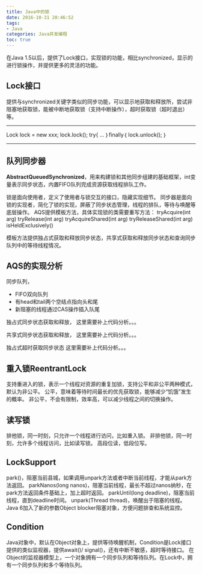 ```yaml
---
title: Java中的锁
date: 2016-10-31 20:46:52
tags:
- Java
categories: Java并发编程
toc: true
---
```


在Java 1.5以后，提供了Lock接口，实现锁的功能，相比synchronized，显示的进行锁操作，并提供更多的灵活的功能。

## Lock接口
提供与synchronized关键字类似的同步功能，可以显示地获取和释放所，尝试非阻塞地获取锁，能被中断地获取锁（支持中断操作），超时获取锁（超时退出）等。
***
Lock lock = new xxx;
lock.lock();
try{
 ...
｝finally｛
 lock.unlock();
｝
***

## 队列同步器
**AbstractQueuedSynchronized**，用来构建锁和其他同步组建的基础框架，int变量表示同步状态，内置FIFO队列完成资源获取线程排队工作。

锁是面向使用者，定义了使用者与锁交互的接口，隐藏实现细节。
同步器是面向锁的实现者，简化了锁的实现，屏蔽了同步状态管理，线程的排队，等待与唤醒等底层操作。
AQS提供模板方法，具体实现锁的类需要重写方法：
tryAcquire(int arg)
tryRelease(int arg)
tryAcquireShared(int arg)
tryReleaseShared(int arg)
isHeldExclusively()

模板方法提供独占式获取和释放同步状态，共享式获取和释放同步状态和查询同步队列中的等待线程情况。

## AQS的实现分析
同步队列，
- FIFO双向队列
- 有head和tail两个空结点指向头和尾
- 新阻塞的线程通过CAS操作插入队尾

独占式同步状态获取和释放，
这里需要补上代码分析。。。

共享式同步状态获取和释放，
这里需要补上代码分析。。。

独占式超时获取同步状态
这里需要补上代码分析。。。

## 重入锁ReentrantLock
支持重进入的锁，表示一个线程对资源的重复加锁，支持公平和非公平两种模式，默认为非公平。
公平，意味着等待时间最长的优先获取锁，能够减少“饥饿”发生的概率。
非公平，不会有限制，效率高，可以减少线程之间的切换操作。

## 读写锁
排他锁，同一时刻，只允许一个线程进行访问，比如重入锁。
非排他锁，同一时刻，允许多个线程访问，比如读写锁。
高段位读，低段位写。

## LockSupport
park()，阻塞当前县城，如果调用unpark方法或者中断当前线程，才能从park方法返回。
parkNanos(long nanos)，阻塞当前线程，最长不超过nanos纳秒，在park方法返回条件基础上，加上超时返回。
parkUntil(long deadline)，阻塞当前线程，直到deadline时间。
unpark(Thread thread)，唤醒出于阻塞的线程。
Java 6加入了新的参数Object blocker阻塞对象，方便问题排查和系统监控。

## Condition
Java对象中，默认在Object对象上，提供等待唤醒机制，Condition是Lock接口提供的类似监视器，提供await()/ signal()，还有中断不敏感，超时等待接口。
在Object的监视器模型上，一个对象拥有一个同步队列和等待队列。在Lock中，拥有一个同步队列和多个等待队列。
